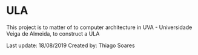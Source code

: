 # ULA

This project is to matter of to computer architecture in UVA - Universidade Veiga de Almeida, to construct a ULA

Last update: 18/08/2019
Created by: Thiago Soares
